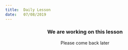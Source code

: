 ```yaml
---
title:  Daily Lesson
date:   07/08/2019
---
```


### <center>We are working on this lesson</center>
<center>Please come back later</center>